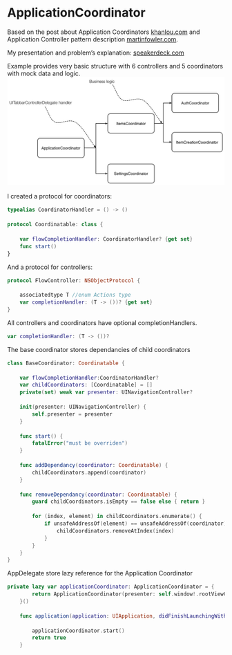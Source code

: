 # ApplicationCoordinator
Based on the post about Application Coordinators [khanlou.com](http://khanlou.com/2015/10/coordinators-redux/) and Application Controller pattern description [martinfowler.com](http://martinfowler.com/eaaCatalog/applicationController.html).

My presentation and problem’s explanation: [speakerdeck.com](https://speakerdeck.com/andreypanov/introducing-application-coordinator)

Example provides very basic structure with 6 controllers and 5 coordinators with mock data and logic.
![](/str.jpg)

I created a protocol for coordinators:
```swift
typealias CoordinatorHandler = () -> ()

protocol Coordinatable: class {
    
    var flowCompletionHandler: CoordinatorHandler? {get set}
    func start()
}
```
And a protocol for controllers:
```swift
protocol FlowController: NSObjectProtocol {
    
    associatedtype T //enum Actions type
    var completionHandler: (T -> ())? {get set}
}
```
All controllers and coordinators have optional completionHandlers.
```swift
var completionHandler: (T -> ())?
```
The base coordinator stores dependancies of child coordinators
```swift
class BaseCoordinator: Coordinatable {
    
    var flowCompletionHandler:CoordinatorHandler?
    var childCoordinators: [Coordinatable] = []
    private(set) weak var presenter: UINavigationController?
    
    init(presenter: UINavigationController) {
        self.presenter = presenter
    }
    
    func start() {
        fatalError("must be overriden")
    }
    
    func addDependancy(coordinator: Coordinatable) {
        childCoordinators.append(coordinator)
    }
    
    func removeDependancy(coordinator: Coordinatable) {
        guard childCoordinators.isEmpty == false else { return }
        
        for (index, element) in childCoordinators.enumerate() {
            if unsafeAddressOf(element) == unsafeAddressOf(coordinator) {
                childCoordinators.removeAtIndex(index)
            }
        }
    }
}
```
AppDelegate store lazy reference for the Application Coordinator
```swift
private lazy var applicationCoordinator: ApplicationCoordinator = {
        return ApplicationCoordinator(presenter: self.window!.rootViewController as! UITabBarController)
    }()

    func application(application: UIApplication, didFinishLaunchingWithOptions launchOptions: [NSObject: AnyObject]?) -> Bool {
        
        applicationCoordinator.start()
        return true
    }
```